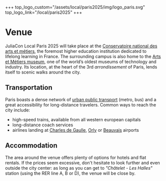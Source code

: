 +++
top_logo_custom="/assets/local/paris2025/img/logo_paris.svg"
top_logo_link="/local/paris2025"
+++

# Venue

JuliaCon Local Paris 2025 will take place at the [Conservatoire national des arts et métiers](https://www.cnam.eu/site-en/), the foremost higher education institution dedicated to lifelong learning in France.
The surrounding campus is also home to the [Arts et Métiers museum](https://www.arts-et-metiers.net/musee/visitor-information), one of the world’s oldest museums of technology and industry.
Its location, at the heart of the 3rd _arrondissement_ of Paris, lends itself to scenic walks around the city.

## Transportation

Paris boasts a dense network of [urban public transport](https://www.ratp.fr/en/plans) (metro, bus) and a great accessibility for long-distance travelers.
Common ways to reach the city include:

- high-speed trains, available from all western european capitals
- long-distance coach services
- airlines landing at [Charles de Gaulle](https://www.parisaeroport.fr/roissy-charles-de-gaulle), [Orly](https://www.parisaeroport.fr/orly) or [Beauvais](https://www.aeroportparisbeauvais.com/passagers) airports

## Accommodation

The area around the venue offers plenty of options for hotels and flat rentals.
If the prices seem excessive, don't hesitate to look further and even outside the city center: as long as you can get to _"Châtelet - Les Halles"_ station (using the RER line A, B or D), the venue will be close by.
